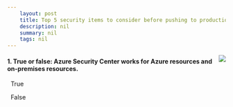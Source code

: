 ```yaml
---
    layout: post
    title: Top 5 security items to consider before pushing to production - Azure Security Center
    description: nil
    summary: nil
    tags: nil
---
```



 <a target="_blank" href="https://docs.microsoft.com/en-us/learn/modules/top-5-security-items-to-consider/2-azure-security-center/"><i class="fas fa-external-link-alt"></i> </a>
 <img align="right" src="https://docs.microsoft.com/en-us/learn/achievements/top-5-security-items-to-consider.svg">
####  1. True or false: Azure Security Center works for Azure resources and on-premises resources.


<i class='fas fa-check-square' style='color: Dodgerblue;'></i> &nbsp;&nbsp;True

<i class='far fa-square'></i> &nbsp;&nbsp;False
<br />
<br />
<br />
